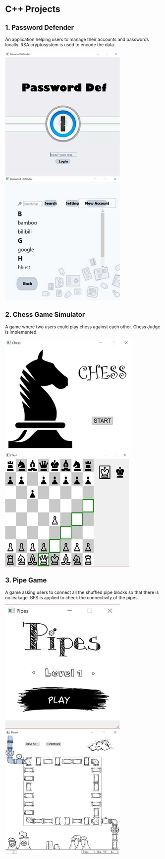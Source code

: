 # C++ Projects
## 1. Password Defender
 An application helping users to manage their accounts and passwords locally. RSA cryptosystem is used to encode the data.
 
 <img src="password/images/login.JPG" width="370" height="400"> <img src="password/images/main.JPG" width="370" height="400">

## 2. Chess Game Simulator
A game where two users could play chess against each other. Chess Judge is implemented.

 <img src="chess/login.JPG" width="410" height="360"> <img src="chess/gamewindow.JPG" width="400" height="370">


## 3. Pipe Game
A game asking users to connect all the shuffled pipe blocks so that there is no leakage. BFS is applied to check the connectivity of the pipes.

<img src="pipe/login.JPG" width="370" height="400"> <img src="pipe/gamewindow.JPG" width="370" height="400">
